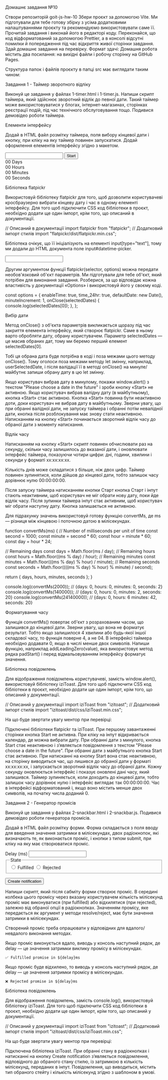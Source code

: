 Домашнє завдання №10



Створи репозиторій goit-js-hw-10
Збери проєкт за допомогою Vite. Ми підготували для тебе готову збірку з усіма додатковими налаштуваннями проєкту та рекомендуємо використовувати саме її.
Прочитай завдання і виконай його в редакторі коду.
Переконайся, що код відформатований за допомогою Prettier, а в консолі відсутні помилки й попередження під час відкриття живої сторінки завдання.
Здай домашнє завдання на перевірку.
Формат здачі: Домашня робота містить два посилання: на вихідні файли і робочу сторінку на GitHub Pages.

Структура папок і файлів проєкту в папці src має виглядати таким чином:










Завдання 1 - Таймер зворотного відліку



Виконуй це завдання у файлах 1-timer.html і 1-timer.js. Напиши скрипт таймера, який здійснює зворотний відлік до певної дати. Такий таймер може використовуватися у блогах, інтернет-магазинах, сторінках реєстрації подій, під час технічного обслуговування тощо. Подивися демовідео роботи таймера.







Елементи інтерфейсу

Додай в HTML файл розмітку таймера, поля вибору кінцевої дати і кнопку, при кліку на яку таймер повинен запускатися. Додай оформлення елементів інтерфейсу згідно з макетом.



<input type="text" id="datetime-picker" />
<button type="button" data-start>Start</button>

<div class="timer">
  <div class="field">
    <span class="value" data-days>00</span>
    <span class="label">Days</span>
  </div>
  <div class="field">
    <span class="value" data-hours>00</span>
    <span class="label">Hours</span>
  </div>
  <div class="field">
    <span class="value" data-minutes>00</span>
    <span class="label">Minutes</span>
  </div>
  <div class="field">
    <span class="value" data-seconds>00</span>
    <span class="label">Seconds</span>
  </div>
</div>



Бібліотека flatpickr

Використовуй бібліотеку flatpickr для того, щоб дозволити користувачеві кросбраузерно вибрати кінцеву дату і час в одному елементі інтерфейсу. Для того щоб підключити CSS код бібліотеки в проєкт, необхідно додати ще один імпорт, крім того, що описаний в документації.

// Описаний в документації
import flatpickr from "flatpickr";
// Додатковий імпорт стилів
import "flatpickr/dist/flatpickr.min.css";



Бібліотека очікує, що її ініціалізують на елементі input[type="text"], тому ми додали до HTML документа поле input#datetime-picker.

<input type="text" id="datetime-picker" />



Другим аргументом функції flatpickr(selector, options) можна передати необов'язковий об'єкт параметрів. Ми підготували для тебе об'єкт, який потрібен для виконання завдання. Розберися, за що відповідає кожна властивість у документації «Options» і використовуй його у своєму коді.

const options = {
  enableTime: true,
  time_24hr: true,
  defaultDate: new Date(),
  minuteIncrement: 1,
  onClose(selectedDates) {
    console.log(selectedDates[0]);
  },
};



Вибір дати



Метод onClose() з об'єкта параметрів викликається щоразу під час закриття елемента інтерфейсу, який створює flatpickr. Саме в ньому варто обробляти дату, обрану користувачем. Параметр selectedDates — це масив обраних дат, тому ми беремо перший елемент selectedDates[0].



Тобі ця обрана дата буде потрібна в коді і поза межами цього методу onClose(). Тому оголоси поза межами методу let змінну, наприклад, userSelectedDate, і після валідації її в методі onClose() на минуле/майбутнє запиши обрану дату в цю let змінну.

Якщо користувач вибрав дату в минулому, покажи window.alert() з текстом "Please choose a date in the future" і зроби кнопку «Start» не активною.
Якщо користувач вибрав валідну дату (в майбутньому), кнопка «Start» стає активною.
Кнопка «Start» повинна бути неактивною доти, доки користувач не вибрав дату в майбутньому. Зверни увагу, що при обранні валідної дати, не запуску таймера і обранні потім невалідної дати, кнопка після розблокування має знову стати неактивною.
Натисканням на кнопку «Start» починається зворотний відлік часу до обраної дати з моменту натискання.


Відлік часу



Натисканням на кнопку «Start» скрипт повинен обчислювати раз на секунду, скільки часу залишилось до вказаної дати, і оновлювати інтерфейс таймера, показуючи чотири цифри: дні, години, хвилини і секунди у форматі xx:xx:xx:xx.

Кількість днів може складатися з більше, ніж двох цифр.
Таймер повинен зупинятися, коли дійшов до кінцевої дати, тобто залишок часу дорівнює нулю 00:00:00:00.


Після запуску таймера натисканням кнопки Старт кнопка Старт і інпут стають неактивним, щоб користувач не міг обрати нову дату, поки йде відлік часу. Після зупинки таймера інпут стає активним, щоб користувач міг обрати наступну дату. Кнопка залишається не активною.


Для підрахунку значень використовуй готову функцію convertMs, де ms — різниця між кінцевою і поточною датою в мілісекундах.



function convertMs(ms) {
  // Number of milliseconds per unit of time
  const second = 1000;
  const minute = second * 60;
  const hour = minute * 60;
  const day = hour * 24;

  // Remaining days
  const days = Math.floor(ms / day);
  // Remaining hours
  const hours = Math.floor((ms % day) / hour);
  // Remaining minutes
  const minutes = Math.floor(((ms % day) % hour) / minute);
  // Remaining seconds
  const seconds = Math.floor((((ms % day) % hour) % minute) / second);

  return { days, hours, minutes, seconds };
}

console.log(convertMs(2000)); // {days: 0, hours: 0, minutes: 0, seconds: 2}
console.log(convertMs(140000)); // {days: 0, hours: 0, minutes: 2, seconds: 20}
console.log(convertMs(24140000)); // {days: 0, hours: 6 minutes: 42, seconds: 20}



Форматування часу



Функція convertMs() повертає об'єкт з розрахованим часом, що залишився до кінцевої дати. Зверни увагу, що вона не форматує результат. Тобто якщо залишилося 4 хвилини або будь-якої іншої складової часу, то функція поверне 4, а не 04. В інтерфейсі таймера необхідно додавати 0, якщо в числі менше двох символів. Напиши функцію, наприклад addLeadingZero(value), яка використовує метод рядка padStart() і перед відмальовуванням інтерфейсу форматує значення.



Бібліотека повідомлень



Для відображення повідомлень користувачеві, замість window.alert(), використовуй бібліотеку iziToast. Для того щоб підключити CSS код бібліотеки в проєкт, необхідно додати ще один імпорт, крім того, що описаний у документації.



// Описаний у документації
import iziToast from "izitoast";
// Додатковий імпорт стилів
import "izitoast/dist/css/iziToast.min.css";



На що буде звертати увагу ментор при перевірці:

Підключені бібліотеки flatpickr та iziToast.
При першому завантаженні сторінки кнопка Start не активна.
При кліку на інпут відкривається календар, де можна вибрати дату.
При обранні дати з минулого, кнопка Start стає неактивною і з’являється повідомлення з текстом "Please choose a date in the future".
При обранні дати з майбутнього кнопка Start стає активною.
При натисканні на кнопку Start вона стає неактивною, на сторінку виводиться час, що лишився до обраної дати у форматі xx:xx:xx:xx, і запускається зворотний відлік часу до обраної дати.
Кожну секунду оновлюється інтерфейс і показує оновлені дані часу, який залишився.
Таймер зупиняється, коли доходить до кінцевої дати, тобто залишок часу дорівнює нулю і інтерфейс виглядає так 00:00:00:00.
Час в інтерфейсі відформатований і, якщо воно містить менше двох символів, на початку числа доданий 0.


Завдання 2 - Генератор промісів



Виконуй це завдання у файлах 2-snackbar.html і 2-snackbar.js. Подивися демовідео роботи генератора промісів.







Додай в HTML файл розмітку форми. Форма складається з поля вводу для введення значення затримки в мілісекундах, двох радіокнопок, які визначають те, як виконається проміс, і кнопки з типом submit, при кліку на яку має створюватися проміс.



<form class="form">
  <label>
    Delay (ms)
    <input type="number" name="delay" required />
  </label>

  <fieldset>
    <legend>State</legend>
    <label>
      <input type="radio" name="state" value="fulfilled" required />
      Fulfilled
    </label>
    <label>
      <input type="radio" name="state" value="rejected" required />
      Rejected
    </label>
  </fieldset>

  <button type="submit">Create notification</button>
</form>



Напиши скрипт, який після сабміту форми створює проміс. В середині колбека цього промісу через вказану користувачем кількість мілісекунд проміс має виконуватися (при fulfilled) або відхилятися (при rejected), залежно від обраної опції в радіокнопках. Значенням промісу, яке передається як аргумент у методи resolve/reject, має бути значення затримки в мілісекундах.

Створений проміс треба опрацювати у відповідних для вдалого/невдалого виконання методах.

Якщо проміс виконується вдало, виводь у консоль наступний рядок, де delay — це значення затримки виклику промісу в мілісекундах.



`✅ Fulfilled promise in ${delay}ms`



Якщо проміс буде відхилено, то виводь у консоль наступний рядок, де delay — це значення затримки промісу в мілісекундах.

`❌ Rejected promise in ${delay}ms`



Бібліотека повідомлень



Для відображення повідомлень, замість console.log(), використовуй бібліотеку iziToast. Для того щоб підключити CSS код бібліотеки в проєкт, необхідно додати ще один імпорт, крім того, що описаний у документації.

// Описаний у документації
import iziToast from "izitoast";
// Додатковий імпорт стилів
import "izitoast/dist/css/iziToast.min.css";



На що буде звертати увагу ментор при перевірці:

Підключена бібліотека iziToast.
При обранні стану в радіокнопках і натисканні на кнопку Create notification з’являється повідомлення, відповідного до обраного стану стилю, із затримкою в кількість мілісекунд, переданих в інпут.
Повідомлення, що виводиться, містить тип обраного стейту і кількість мілісекунд згідно з шаблоном в умові.
